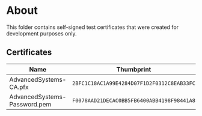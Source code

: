 # About

This folder contains self-signed test certificates that were created for development
purposes only.

## Certificates

| Name                         | Thumbprint                                 |
|------------------------------|--------------------------------------------|
| AdvancedSystems-CA.pfx       | `2BFC1C18AC1A99E4284D07F1D2F0312C8EAB33FC` |
| AdvancedSystems-Password.pem | `F0078AAD21DECAC0BB5FB6400ABB4198F98441A8` |

